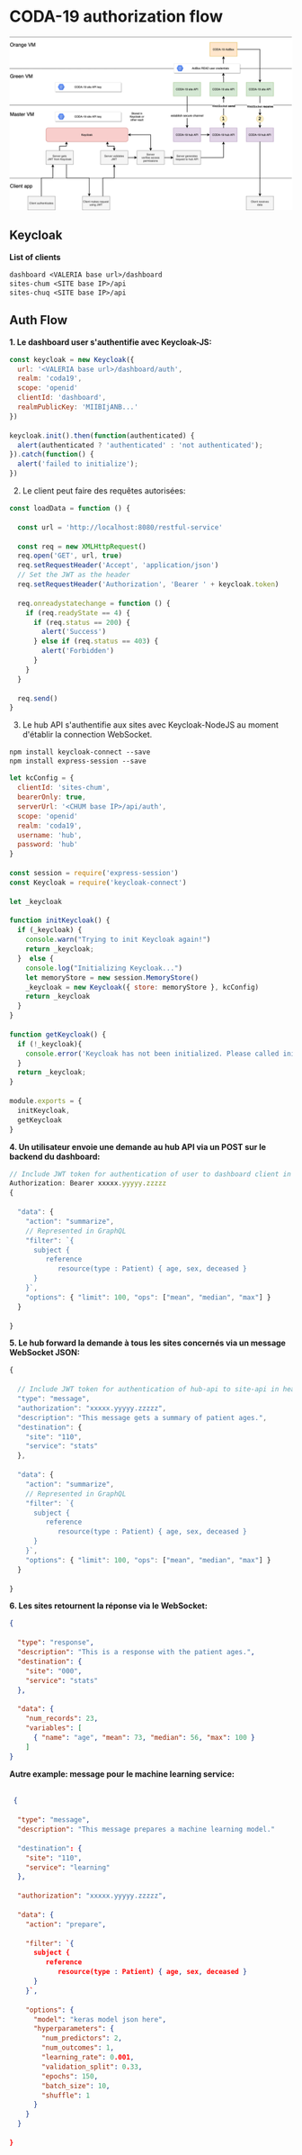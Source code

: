 # CODA-19 authorization flow
![Auth flow](auth-flow.png)

## Keycloak

**List of clients**
```
dashboard <VALERIA base url>/dashboard
sites-chum <SITE base IP>/api
sites-chuq <SITE base IP>/api
```

## Auth Flow

**1. Le dashboard user s'authentifie avec Keycloak-JS:**

```js
const keycloak = new Keycloak({
  url: '<VALERIA base url>/dashboard/auth',
  realm: 'coda19',
  scope: 'openid'
  clientId: 'dashboard',
  realmPublicKey: 'MIIBIjANB...'
})

keycloak.init().then(function(authenticated) {
  alert(authenticated ? 'authenticated' : 'not authenticated');
}).catch(function() {
  alert('failed to initialize');
})
```

2. Le client peut faire des requêtes autorisées:

```js
const loadData = function () {

  const url = 'http://localhost:8080/restful-service'

  const req = new XMLHttpRequest()
  req.open('GET', url, true)
  req.setRequestHeader('Accept', 'application/json')
  // Set the JWT as the header
  req.setRequestHeader('Authorization', 'Bearer ' + keycloak.token)

  req.onreadystatechange = function () {
    if (req.readyState == 4) {
      if (req.status == 200) {
        alert('Success')
      } else if (req.status == 403) {
        alert('Forbidden')
      }
    }
  }

  req.send()
}
```

3. Le hub API s'authentifie aux sites avec Keycloak-NodeJS au moment d'établir la connection WebSocket. 

```shell
npm install keycloak-connect --save
npm install express-session --save
```

```js
let kcConfig = {
  clientId: 'sites-chum',
  bearerOnly: true,
  serverUrl: '<CHUM base IP>/api/auth',
  scope: 'openid'
  realm: 'coda19',
  username: 'hub',
  password: 'hub'
}

const session = require('express-session')
const Keycloak = require('keycloak-connect')

let _keycloak

function initKeycloak() {
  if (_keycloak) {
    console.warn("Trying to init Keycloak again!")
    return _keycloak;
  }  else {
    console.log("Initializing Keycloak...")
    let memoryStore = new session.MemoryStore()
    _keycloak = new Keycloak({ store: memoryStore }, kcConfig)
    return _keycloak
  }
}

function getKeycloak() {
  if (!_keycloak){
    console.error('Keycloak has not been initialized. Please called init first.');
  } 
  return _keycloak;
}

module.exports = {
  initKeycloak,
  getKeycloak
}
```

**4. Un utilisateur envoie une demande au hub API via un POST sur le backend du dashboard:** 

```js
// Include JWT token for authentication of user to dashboard client in header (keycloak.token)
Authorization: Bearer xxxxx.yyyyy.zzzzz
{

  "data": {
    "action": "summarize",
    // Represented in GraphQL
    "filter": `{
      subject {
         reference
            resource(type : Patient) { age, sex, deceased }
      }
    }`,
    "options": { "limit": 100, "ops": ["mean", "median", "max"] }
  }

}
```

**5. Le hub forward la demande à tous les sites concernés via un message WebSocket JSON:**

```js
{
  
  // Include JWT token for authentication of hub-api to site-api in header (_keycloak.token)
  "type": "message",
  "authorization": "xxxxx.yyyyy.zzzzz",
  "description": "This message gets a summary of patient ages.",
  "destination": {
    "site": "110",
    "service": "stats"
  },

  "data": {
    "action": "summarize",
    // Represented in GraphQL
    "filter": `{
      subject {
         reference
            resource(type : Patient) { age, sex, deceased }
      }
    }`,
    "options": { "limit": 100, "ops": ["mean", "median", "max"] }
  }

}
```

**6. Les sites retournent la réponse via le WebSocket:**

```json
{

  "type": "response",
  "description": "This is a response with the patient ages.",
  "destination": {
    "site": "000",
    "service": "stats"
  },

  "data": {
    "num_records": 23,
    "variables": [
      { "name": "age", "mean": 73, "median": 56, "max": 100 }
    ]
}
```

**Autre example: message pour le machine learning service:**

```json

 {
  
  "type": "message",
  "description": "This message prepares a machine learning model."
  
  "destination": {
    "site": "110",
    "service": "learning"
  },
  
  "authorization": "xxxxx.yyyyy.zzzzz",
  
  "data": {
    "action": "prepare", 
      
    "filter": `{
      subject {
         reference
            resource(type : Patient) { age, sex, deceased }
      }
    }`,
      
    "options": {
      "model": "keras model json here",
      "hyperparameters": {
        "num_predictors": 2,
        "num_outcomes": 1,
        "learning_rate": 0.001,
        "validation_split": 0.33,
        "epochs": 150,
        "batch_size": 10,
        "shuffle": 1
      }
    }
  }
  
}
```
